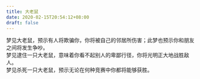 ```yaml
---
title: 大老鼠
date: 2020-02-15T20:54:12+08:00
draft: false
---
```


梦见大老鼠，预示有人将欺骗你，你将被自己的邻居所伤害；此梦也预示你和朋友之间将发生争吵。<br>
梦见逮住一只大老鼠，意味着你看不起别人的卑鄙行径，你将光明正大地战胜敌人。<br>
梦见杀死一只大老鼠，预示无论在何种竞赛中你都将能够获胜。<br>
